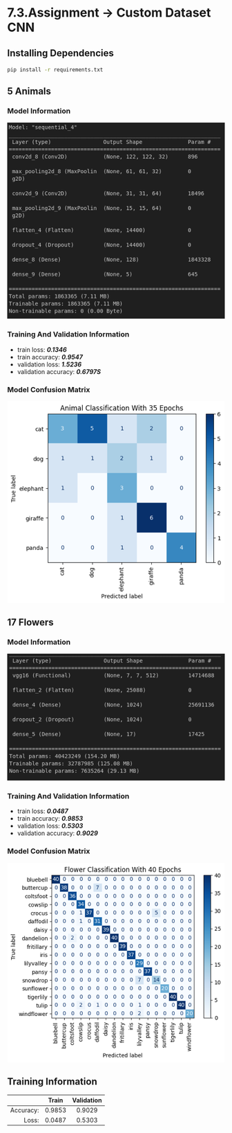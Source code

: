 # 7.3.Assignment -> Custom Dataset CNN

## Installing Dependencies
```bash
pip install -r requirements.txt
```
## 5 Animals

### Model Information
![5 Animals Model Information](./results/5_animals_model.png)

### Training And Validation Information
- train loss: ***0.1346***
- train accuracy: ***0.9547***
- validation loss: ***1.5236***
- validation accuracy: ***0.6797S***

### Model Confusion Matrix
![5 Animals Confusion Matrix](./results/5_animals_conf.png)

## 17 Flowers

### Model Information
![17 Flower Model Information](./results/17flowers_model.png)

### Training And Validation Information
- train loss: ***0.0487***
- train accuracy: ***0.9853***
- validation loss: ***0.5303***
- validation accuracy: ***0.9029***

### Model Confusion Matrix
![17 Flowers Confusion Matrix](./results/17flowers_conf.png)

## Training Information

|           |      Train     |       Validation     |
|---------: | :----------------: |:----------------: |
|    Accuracy:            |       0.9853           |        0.9029           |
|    Loss:        |        0.0487           |          0.5303         |
